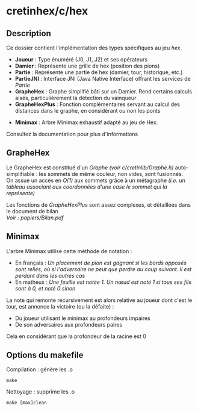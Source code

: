 cretinhex/c/hex
===============


Description
-----------

Ce dossier contient l'implémentation des types spécifiques au jeu *hex*.

  - **Joueur** : Type énuméré (J0, J1, J2) et ses opérateurs
  - **Damier** : Représente une grille de hex (position des pions)
  - **Partie** : Représente une partie de hex (damier, tour, historique, etc.)
  - **PartieJNI** : Interface JNI (Java Native Interface) offrant les services de *Partie*
  - **GrapheHex** : Graphe simplifié bâti sur un Damier. Rend certains calculs aisés, particulièrement la détection du vainqueur
  - **GrapheHexPlus** : Fonction complémentaires servant au calcul des distances dans le graphe, en considérant ou non les ponts
  * **Minimax** : Arbre Minimax exhaustif adapté au jeu de Hex.

Consultez la documentation pour plus d'informations


GrapheHex
---------

Le GrapheHex est constitué d'un *Graphe (voir c/cretinlib/Graphe.h)* auto-simplifiable : les sommets de même couleur, non vides, sont fusionnés.  
On assue un accès en *O(1)* aux sommets grâce à un métagraphe *(i.e. un tableau associant aux coordonnées d'une case le sommet qui la représente)*

Les fonctions de *GrapheHexPlus* sont assez complexes, et détaillées dans le document de bilan  
*Voir : papiers/Bilan.pdf*


Minimax
-------

L'arbre Minimax utilise cette méthode de notation :

  - En français : *Un placement de pion est gagnant si les bords opposés sont reliés, où si l'adversaire ne peut que perdre au coup suivant. Il est perdant dans les autres cas*
  - En matheux : *Une feuille est notée 1. Un nœud est noté 1 si tous ses fils sont à 0, et noté 0 sinon*

La note qui remonte récursivement est alors relative au joueur dont c'est le tour, est annonce la victoire (ou la défaite) :

  - Du joueur utilisant le minimax au profondeurs impaires
  - De son adversaires aux profondeurs paires

Cela en considérant que la profondeur de la racine est 0


Options du makefile
-------------------

Compilation : génère les .o

	make

Nettoyage : supprime les .o

	make [max]clean

